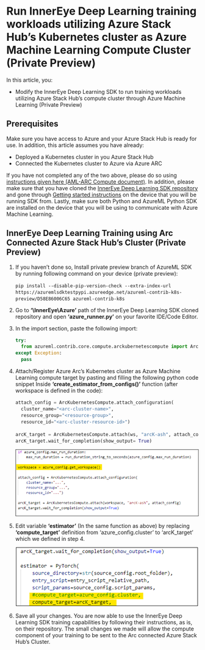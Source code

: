 # Run InnerEye Deep Learning training workloads utilizing Azure Stack Hub’s Kubernetes cluster as Azure Machine Learning Compute Cluster (Private Preview)

In this article, you:

* Modify the InnerEye Deep Learning SDK to run training workloads utilizing Azure Stack Hub’s compute cluster through Azure Machine Learning (Private Preview)

## Prerequisites

Make sure you have access to Azure and your Azure Stack Hub is ready for use. In addition, this article assumes you have already:

*	Deployed a Kubernetes cluster in you Azure Stack Hub
*	Connected the Kubernetes cluster to Azure via Azure ARC

If you have not completed any of the two above, please do so using [instructions given here (AML-ARC Compute document)](AML-ARC-Compute.md). In addition, 
please make sure that you have cloned the [InnerEye Deep Learning SDK repository](https://github.com/microsoft/InnerEye-DeepLearning) and gone through 
[Getting started instructions](https://github.com/microsoft/InnerEye-DeepLearning#getting-started) on the device that you will be running SDK from. Lastly, make sure both Python and AzureML Python SDK are 
installed on the device that you will be using to communicate with Azure Machine Learning. 

## InnerEye Deep Learning Training using Arc Connected Azure Stack Hub’s Cluster (Private Preview)

1.	If you haven’t done so, Install private preview branch of AzureML SDK by running following command on your device (private preview):

    ``` pip install --disable-pip-version-check --extra-index-url https://azuremlsdktestpypi.azureedge.net/azureml-contrib-k8s-preview/D58E86006C65 azureml-contrib-k8s ```
    
2. Go to **‘\InnerEye\Azure’** path of the InnerEye Deep Learning SDK cloned repository and open **‘azure_runner.py’** on your favorite IDE/Code Editor.
3.	In the import section, paste the following import:
    ```python 
    try:
      from azureml.contrib.core.compute.arckubernetescompute import ArcKubernetesCompute
    except Exception:
      pass
    ```
4.	Attach/Register Azure Arc’s Kubernetes cluster as Azure Machine Learning compute target by pasting and filling the following python code snippet Inside **‘create_estimator_from_configs()’** function (after workspace is defined in the code):

    ```python 
    attach_config = ArcKubernetesCompute.attach_configuration(
      cluster_name="<arc-cluster-name>",
      resource_group="<resource-group>",
      resource_id="<arc-cluster-resource-id>")
    
    arcK_target = ArcKubernetesCompute.attach(ws, "arcK-ash", attach_config)
    arcK_target.wait_for_completion(show_output= True)
    ```
    <p align="center">
      <img src="imgs/Inner-workspace.png" />
    </p>
5.	Edit variable **‘estimator’** (In the same function as above) by replacing **‘compute_target’** definition from ‘azure_config.cluster’ to ‘arcK_target’ which we defined in step 4. 

    <p align="center">
      <img src="imgs/Inner-compute.png" />
    </p>

6.	Save all your changes. You are now able to use the InnerEye Deep Learning SDK training capabilities by following their instructions, as is, on their repository. The small changes we made will allow the compute component of your training to be sent to the Arc connected Azure Stack Hub’s Cluster.
